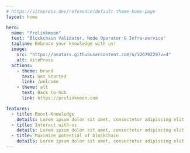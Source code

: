 ```yaml
---
# https://vitepress.dev/reference/default-theme-home-page
layout: home

hero:
  name: "Prolinkmoon"
  text: "Blockchain Validator, Node Operator & Infra-service"
  tagline: Embrace your knowledge with us!
  image:
    src: "https://avatars.githubusercontent.com/u/52670229?v=4"
    alt: VitePress
  actions:
    - theme: brand
      text: Get Started
      link: /welcome
    - theme: alt
      text: Back to-hub
      link: https://prolinkmoon.com

features:
  - title: Boost-Knowledge
    details: Lorem ipsum dolor sit amet, consectetur adipiscing elit
  - title: Interact with-us
    details: Lorem ipsum dolor sit amet, consectetur adipiscing elit
  - title: Maximize potential of blockchain
    details: Lorem ipsum dolor sit amet, consectetur adipiscing elit
---
```

